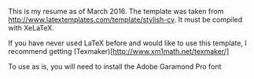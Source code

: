 This is my resume as of March 2016. The template was taken from http://www.latextemplates.com/template/stylish-cv. It must be compiled with XeLaTeX.

If you have never used LaTeX before and would like to use this template, I recommend getting (Texmaker)[http://www.xm1math.net/texmaker/]

To use as is, you will need to install the Adobe Garamond Pro font
